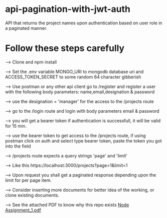 # api-pagination-with-jwt-auth
API that returns the project names upon authentication based on user role in a paginated manner.

# Follow these steps carefully
--> Clone and npm install  

--> Set the .env variable MONGO_URI to mongodb database uri and ACCESS_TOKEN_SECRET to some random 64 character gibberish

--> Use postman or any other api client go to /register and register a user with the following body parameters: name,email,designation & password  

--> use the designation = 'manager' for the access to the /projects route  

--> go to the /login route and login with body parameters email & password  

--> you will get a bearer token if authentication is successfull, it will be valid for 15 min.  

--> use the bearer token to get access to the /projects route, if using postman click on auth and select type bearer token, paste the token you got into the field  

--> /projects route expects a query strings 'page' and 'limit'  

--> Like this https://localhost:3000/projects?page=1&limit=1  

--> Upon request you shall get a paginated response depending upon the limit for per page item.  

--> Consider inserting more documents for better idea of the working, or clone existing documents.  

--> See the attached PDF to know why this repo exists [Node Assignment_1.pdf](https://github.com/rohitrikhi/api-pagination-with-jwt-auth/files/8589241/Node.Assignment_1.pdf)
